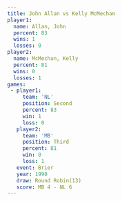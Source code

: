 ```yaml
---
title: John Allan vs Kelly McMechan
player1:               
  name: Allan, John    
  percent: 83          
  wins: 1              
  losses: 0            
player2:               
  name: McMechan, Kelly
  percent: 81          
  wins: 0              
  losses: 1            
games:
 - player1:          
     team: 'NL'      
     position: Second
     percent: 83     
     win: 1          
     loss: 0         
   player2:         
     team: 'MB'     
     position: Third
     percent: 81    
     win: 0         
     loss: 1        
   event: Brier         
   year: 1990           
   draw: Round Robin(13)
   score: MB 4 - NL 6   
---
```

